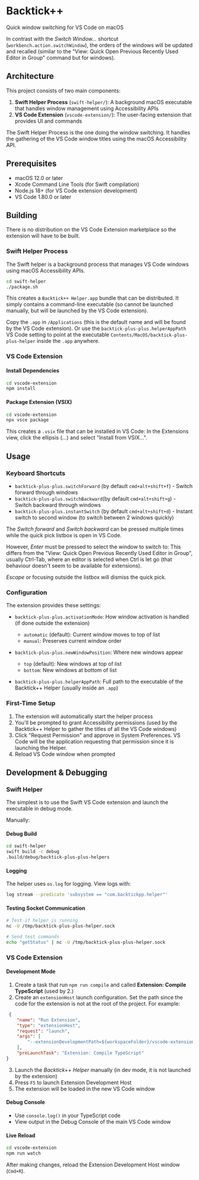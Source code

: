 # Backtick++ 

Quick window switching for VS Code on macOS

In contrast with the *Switch Window...* shortcut (`workbench.action.switchWindow`), the orders of the windows will be updated and recalled (similar to the "View: Quick Open Previous Recently Used Editor in Group" command but for windows).

## Architecture

This project consists of two main components:

1. **Swift Helper Process** (`swift-helper/`): A background macOS executable that handles window management using Accessibility APIs
2. **VS Code Extension** (`vscode-extension/`): The user-facing extension that provides UI and commands

The Swift Helper Process is the one doing the window switching. It handles the gathering of the VS Code window titles using the macOS Accessibility API.

## Prerequisites

- macOS 12.0 or later
- Xcode Command Line Tools (for Swift compilation)
- Node.js 18+ (for VS Code extension development)
- VS Code 1.80.0 or later

## Building

There is no distribution on the VS Code Extension marketplace so the extension will have to be built.

### Swift Helper Process

The Swift helper is a background process that manages VS Code windows using macOS Accessibility APIs.

```bash
cd swift-helper
./package.sh
```

This creates a `Backtick++ Helper.app` bundle that can be distributed. It simply contains a command-line executable (so cannot be launched manually, but will be launched by the VS Code extension).

Copy the `.app` in `/Applications` (this is the default name and will be found by the VS Code extension). Or use the `backtick-plus-plus.helperAppPath` VS Code setting to point at the executable `Contents/MacOS/backtick-plus-plus-helper` inside the `.app` anywhere.

### VS Code Extension

#### Install Dependencies
```bash
cd vscode-extension
npm install
```

#### Package Extension (VSIX)
```bash
cd vscode-extension
npx vsce package
```

This creates a `.vsix` file that can be installed in VS Code: In the Extensions view, click the ellipsis (...) and select "Install from VSIX...".

## Usage

### Keyboard Shortcuts

- `backtick-plus-plus.switchForward` (by default `cmd+alt+shift+f`) - Switch forward through windows
- `backtick-plus-plus.switchBackward`(by default `cmd+alt+shift+g`) - Switch backward through windows  
- `backtick-plus-plus.instantSwitch` (by default `cmd+alt+shift+d`) - Instant switch to second window (to switch between 2 windows quickly)

The *Switch forward* and *Switch backward* can be pressed multiple times while the quick pick listbox is open in VS Code. 

However, *Enter* must be pressed to select the window to switch to: This differs from the "View: Quick Open Previous Recently Used Editor in Group", usually Ctrl-Tab, where an editor is selected when Ctrl is let go (that behaviour doesn't seem to be available for extensions).

*Escape* or focusing outside the listbox will dismiss the quick pick.

### Configuration

The extension provides these settings:

- `backtick-plus-plus.activationMode`: How window activation is handled (if done outside the extension)
  - `automatic` (default): Current window moves to top of list
  - `manual`: Preserves current window order

- `backtick-plus-plus.newWindowPosition`: Where new windows appear
  - `top` (default): New windows at top of list
  - `bottom`: New windows at bottom of list

- `backtick-plus-plus.helperAppPath`: Full path to the executable of the Backtick++ Helper (usually inside an `.app`)

### First-Time Setup

1. The extension will automatically start the helper process
2. You'll be prompted to grant Accessibility permissions (used by the Backtick++ Helper to gather the titles of all the VS Code windows)
3. Click "Request Permission" and approve in System Preferences. VS Code will be the application requesting that permission since it is launching the Helper.
4. Reload VS Code window when prompted

## Development & Debugging

### Swift Helper

The simplest is to use the Swift VS Code extension and launch the executable in debug mode.

Manually:

#### Debug Build
```bash
cd swift-helper
swift build -c debug
.build/debug/backtick-plus-plus-helpers
```

#### Logging
The helper uses `os.log` for logging. View logs with:
```bash
log stream --predicate 'subsystem == "com.backtickpp.helper"'
```

#### Testing Socket Communication
```bash
# Test if helper is running
nc -U /tmp/backtick-plus-plus-helper.sock

# Send test commands
echo "getStatus" | nc -U /tmp/backtick-plus-plus-helper.sock
```

### VS Code Extension

#### Development Mode

1. Create a task that run `npm run compile` and called **Extension: Compile TypeScript** (used by 2.)
2. Create an `extensionHost` launch configuration. Set the path since the code for the extension is not at the root of the project. For example:
```json
 {
    "name": "Run Extension",
    "type": "extensionHost",
    "request": "launch",
    "args": [
        "--extensionDevelopmentPath=${workspaceFolder}/vscode-extension"
    ],
    "preLaunchTask": "Extension: Compile TypeScript"
}
```
3. Launch the *Backtick++ Helper* manually (in dev mode, it is not launched by the extension)
4. Press `F5` to launch Extension Development Host
5. The extension will be loaded in the new VS Code window

#### Debug Console
- Use `console.log()` in your TypeScript code
- View output in the Debug Console of the main VS Code window

#### Live Reload
```bash
cd vscode-extension
npm run watch
```

After making changes, reload the Extension Development Host window (`Cmd+R`).